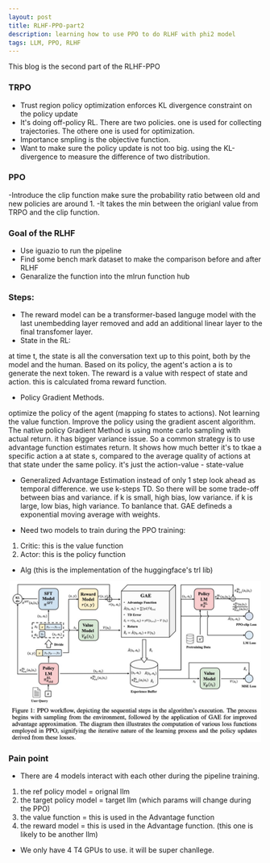 ```yaml
---
layout: post
title: RLHF-PPO-part2
description: learning how to use PPO to do RLHF with phi2 model
tags: LLM, PPO, RLHF
---
```


This blog is the second part of the RLHF-PPO

### TRPO

- Trust region policy optimization enforces KL divergence constraint on the policy update
- It's doing off-policy RL. There are two policies. one is used for collecting trajectories. The othere one is used for optimization.
- Importance smpling is the objective function.
- Want to make sure the policy update is not too big. using the KL-divergence to measure the difference of two distribution. 


### PPO
-Introduce the clip function make sure the probability ratio between old and new policies are around 1.
-It takes the min between the origianl value from TRPO and the clip function.


### Goal of the RLHF

- Use iguazio to run the pipeline
- Find some bench mark dataset to make the comparison before and after RLHF
- Genaralize the function into the mlrun function hub

### Steps:

- The reward model can be a transformer-based languge model with the last unembedding layer removed and add an additional linear layer to the final transfomer layer.
- State in the RL: 

at time t, the state is all the conversation text up to this point, both by the model and the human. Based on its policy, the agent's action a is to generate the next token. The reward is a value with respect of state and action. this is calculated froma reward function. 
- Policy Gradient Methods. 

optimize the policy of the agent (mapping fo states to actions). Not learning the value function. Improve the policy using the gradient ascent algorithm. The native policy Gradient Method is using monte carlo sampling with actual return. it has bigger variance issue. So a common strategy is to use advantage function estimates return. It shows how much better it's to tkae a specific action a at state s, compared to the average quality of actions at that state under the same policy. it's just the action-value - state-value
- Generalized Advantage Estimation
instead of only 1 step look ahead as temporal difference. we use k-steps TD. So there will be some trade-off between bias and variance. if k is small, high bias, low variance. if k is large, low bias, high variance. To banlance that. GAE defineds a exponential moving average with weights.

- Need two models to train during the PPO training:
1. Critic: this is the value function
2. Actor: this is the policy function

- Alg (this is the implementation of the huggingface's trl lib)
<div align="center" width="100%">
<img style="width: 80%; min-width: 500px; display: block; margin: auto; margin-bottom: 20px" alt="RLHF" src="assets/img/2024-02-26-RLHF-PPO-part2-img1.jpg">
</div>

### Pain point

- There are 4 models interact with each other during the pipeline training.
1. the ref policy model = orignal llm
2. the target policy model = target llm (which params will change during the PPO) 
3. the value function = this is used in the Advantage function
4. the reward model = this is used in the Advantage function.  (this one is likely to be another llm)

- We only have 4 T4 GPUs to use. it will be super chanllege. 
